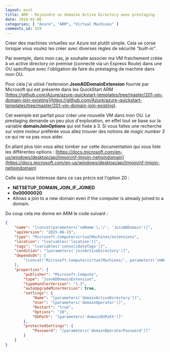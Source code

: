 ```yaml
---
layout: post
title: ARM - Rejoindre un domaine Active Directory avec prestaging
date: 2019-02-06
categories: [ "Azure", "ARM", "Virtual Machines" ]
comments_id: 159 
---
```


Créer des machines virtuelles sur Azure est plutôt simple. Cela se corse lorsque vous voulez les créer avec diverses règles de sécurité *"built-in"*.

Par exemple, dans mon cas, je souhaite associer ma VM fraichement créée à un active directory on premise (connecté via un Express Route) dans une OU spécifique avec l'obligation de faire du préstaging de machine dans mon OU.

Pour cela j'ai utiisé l'extension **JsonADDomainExtension** fournie par Microsoft qui est présente dans les QuickStart ARM [https://github.com/Azure/azure-quickstart-templates/tree/master/201-vm-domain-join-existing](https://github.com/Azure/azure-quickstart-templates/tree/master/201-vm-domain-join-existing).

Cet exemple est parfait pour créer une nouvelle VM dans mon OU.
Le prestaging demande un peu plus d'exploration, en effet tout se base sur la variable **domainJoinOptions** qui est fixée à 3. Si vous faîtes une recherche sur votre moteur préférée vous allez trouver des notions de *magic number 3* ce qui ne va pas vous aider.

En allant plus loin vous allez tomber sur cette documentation qui vous liste les différentes options : [https://docs.microsoft.com/en-us/windows/desktop/api/lmjoin/nf-lmjoin-netjoindomain](https://docs.microsoft.com/en-us/windows/desktop/api/lmjoin/nf-lmjoin-netjoindomain)

Celle qui nous intéresse dans ce cas précis est l'option 20 :

- **NETSETUP_DOMAIN_JOIN_IF_JOINED**
- **0x00000020**
- Allows a join to a new domain even if the computer is already joined to a domain.

Du coup cela me donne en ARM le code suivant :

```json
{
    "name": "[concat(parameters('vmName'),'/', 'JoinADDomain')]",
    "apiVersion": "2015-06-15",
    "type": "Microsoft.Compute/virtualMachines/extensions",
    "location": "[variables('location')]",
    "tags": "[variables('consolidateTags')]",
    "condition": "[parameters('joinActiveDirectory')]",
    "dependsOn": [
        "[concat('Microsoft.Compute/virtualMachines/', parameters('vmName'), '/extensions/AzureDiskEncryption')]"
    ],
    "properties": {
        "publisher": "Microsoft.Compute",
        "type": "JsonADDomainExtension",
        "typeHandlerVersion": "1.3",
        "autoUpgradeMinorVersion": true,
        "settings": {
            "Name": "[parameters('domainActiveDirectory')]",
            "User": "[parameters('domainOperator')]",
            "Restart": "true",
            "Options": "20",
            "OUPath": "[parameters('domainOUPath')]"
        },
        "protectedSettings": {
            "Password": "[parameters('domainOperatorPassword')]"
        }
    }
}
```
